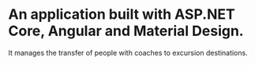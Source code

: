 <h1>An application built with ASP.NET Core, Angular and Material Design.</h1>

<p>It manages the transfer of people with coaches to excursion destinations.</p>

